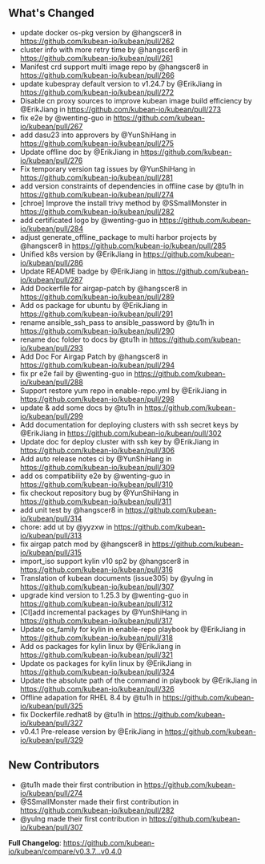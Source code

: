 ## What's Changed
* update docker os-pkg version by @hangscer8 in https://github.com/kubean-io/kubean/pull/262
* cluster info with more retry time by @hangscer8 in https://github.com/kubean-io/kubean/pull/261
* Manifest crd support multi image repo by @hangscer8 in https://github.com/kubean-io/kubean/pull/266
* update kubespray default version to v1.24.7 by @ErikJiang in https://github.com/kubean-io/kubean/pull/272
* Disable cn proxy sources to improve kubean image build efficiency by @ErikJiang in https://github.com/kubean-io/kubean/pull/273
* fix e2e by @wenting-guo in https://github.com/kubean-io/kubean/pull/267
* add dasu23 into approvers by @YunShiHang in https://github.com/kubean-io/kubean/pull/275
* Update offline doc by @ErikJiang in https://github.com/kubean-io/kubean/pull/276
* Fix temporary version tag issues by @YunShiHang in https://github.com/kubean-io/kubean/pull/281
* add version constraints of dependencies in offline case by @tu1h in https://github.com/kubean-io/kubean/pull/274
* [chroe] Improve the install trivy method by @SSmallMonster in https://github.com/kubean-io/kubean/pull/282
* add certificated logo by @wenting-guo in https://github.com/kubean-io/kubean/pull/284
* adjust generate_offline_package to multi harbor projects by @hangscer8 in https://github.com/kubean-io/kubean/pull/285
* Unified k8s version by @ErikJiang in https://github.com/kubean-io/kubean/pull/286
* Update README badge by @ErikJiang in https://github.com/kubean-io/kubean/pull/287
* Add Dockerfile for airgap-patch by @hangscer8 in https://github.com/kubean-io/kubean/pull/289
* Add os package for ubuntu by @ErikJiang in https://github.com/kubean-io/kubean/pull/291
* rename ansible_ssh_pass to ansible_password by @tu1h in https://github.com/kubean-io/kubean/pull/290
* rename doc folder to docs by @tu1h in https://github.com/kubean-io/kubean/pull/293
* Add Doc For Airgap Patch by @hangscer8 in https://github.com/kubean-io/kubean/pull/294
* fix pr e2e fail by @wenting-guo in https://github.com/kubean-io/kubean/pull/288
* Support restore yum repo in enable-repo.yml by @ErikJiang in https://github.com/kubean-io/kubean/pull/298
* update & add some docs by @tu1h in https://github.com/kubean-io/kubean/pull/299
* Add documentation for deploying clusters with ssh secret keys by @ErikJiang in https://github.com/kubean-io/kubean/pull/302
* Update doc for deploy cluster with ssh key by @ErikJiang in https://github.com/kubean-io/kubean/pull/306
* Add auto release notes ci by @YunShiHang in https://github.com/kubean-io/kubean/pull/309
* add os compatibility e2e by @wenting-guo in https://github.com/kubean-io/kubean/pull/310
* fix checkout repository bug by @YunShiHang in https://github.com/kubean-io/kubean/pull/311
* add unit test by @hangscer8 in https://github.com/kubean-io/kubean/pull/314
* chore: add ut by @yyzxw in https://github.com/kubean-io/kubean/pull/313
* fix airgap patch mod by @hangscer8 in https://github.com/kubean-io/kubean/pull/315
* import_iso support kylin v10 sp2 by @hangscer8 in https://github.com/kubean-io/kubean/pull/316
* Translation of kubean documents (issue305) by @yulng in https://github.com/kubean-io/kubean/pull/307
* upgrade kind version to 1.25.3 by @wenting-guo in https://github.com/kubean-io/kubean/pull/312
* [CI]add incremental packages by @YunShiHang in https://github.com/kubean-io/kubean/pull/317
* Update os_family for kylin in enable-repo playbook by @ErikJiang in https://github.com/kubean-io/kubean/pull/318
* Add os packages for kylin linux by @ErikJiang in https://github.com/kubean-io/kubean/pull/321
* Update os packages for kylin linux by @ErikJiang in https://github.com/kubean-io/kubean/pull/324
* Update the absolute path of the command in playbook by @ErikJiang in https://github.com/kubean-io/kubean/pull/326
* Offline adapation for RHEL 8.4 by @tu1h in https://github.com/kubean-io/kubean/pull/325
* fix Dockerfile.redhat8 by @tu1h in https://github.com/kubean-io/kubean/pull/327
* v0.4.1 Pre-release version by @ErikJiang in https://github.com/kubean-io/kubean/pull/329

## New Contributors
* @tu1h made their first contribution in https://github.com/kubean-io/kubean/pull/274
* @SSmallMonster made their first contribution in https://github.com/kubean-io/kubean/pull/282
* @yulng made their first contribution in https://github.com/kubean-io/kubean/pull/307

**Full Changelog**: https://github.com/kubean-io/kubean/compare/v0.3.7...v0.4.0
